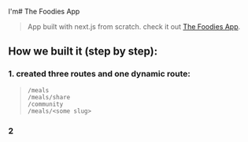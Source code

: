 I'm# The Foodies App
> App built with next.js from scratch. check it out [The Foodies App](https://foodies-app-five-olive.vercel.app/).


## How we built it (step by step):
### 1. created three routes and one dynamic route:
> ```
> /meals
> /meals/share
> /community
> /meals/<some slug>
> ```

### 2
